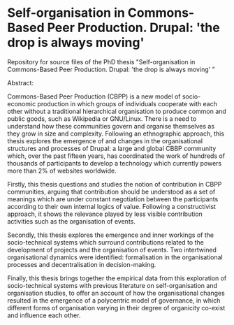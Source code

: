 # Self-organisation in Commons-Based Peer Production. Drupal: 'the drop is always moving'

Repository for source files of the PhD thesis "Self-organisation in Commons-Based Peer Production. 
Drupal: 'the drop is always moving' "

Abstract:

Commons-Based Peer Production (CBPP) is a new model of socio-economic production in which groups of individuals cooperate with each other without a traditional hierarchical organisation to produce common and public goods, such as Wikipedia or GNU/Linux. There is a need to understand how these communities govern and organise themselves as they grow in size and complexity. Following an ethnographic approach, this thesis explores the emergence of and changes in the organisational structures and processes of Drupal: a large and global CBBP community which, over the past fifteen years, has coordinated the work of hundreds of thousands of participants to develop a technology which currently powers more than 2% of websites worldwide.

Firstly, this thesis questions and studies the notion of contribution in CBPP communities, arguing that contribution should be understood as a set of meanings which are under constant negotiation between the participants according to their own internal logics of value. Following a constructivist approach, it shows the relevance played by less visible contribution activities such as the organisation of events.

Secondly, this thesis explores the emergence and inner workings of the socio-technical systems which surround contributions related to the development of projects and the organisation of events. Two intertwined organisational dynamics were identified: formalisation in the organisational processes and decentralisation in decision-making.

Finally, this thesis brings together the empirical data from this exploration of socio-technical systems with previous literature on self-organisation and organisation studies, to offer an account of how the organisational changes resulted in the emergence of a polycentric model of governance, in which different forms of organisation varying in their degree of organicity co-exist and influence each other.
